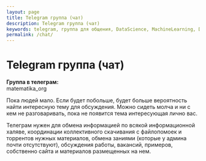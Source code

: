 ```yaml
---
layout: page
title: Telegram группа (чат)
description: Telegram группа (чат)
keywords: telegram, группа для общения, DataScience, MachineLearning, DeepLearning, BigData
permalink: /chat/
---
```


# Telegram группа (чат)

**Группа в телеграм:**  
matematika_org

Пока людей мало. Если будет побольше, будет больше вероятность найти интересную тему для обсуждения. Можно сидеть молча и ни с кем не разговаривать, пока не появится тема интересующая лично вас.

Телеграм нужен для обмена информацией по всякой информационной халяве, координации коллективного скачивания с файлопомоек и торрентов нужных материалов, обмена заниями (которые у админа почти отсутствуют), обсуждения работы, вакансий, примеров, собственно сайта и материалов размещенных на нем.
